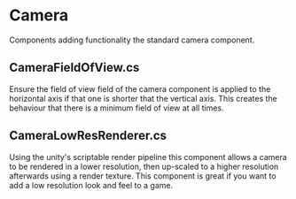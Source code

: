 # Camera

Components adding functionality the standard camera component.

## CameraFieldOfView.cs

Ensure the field of view field of the camera component is applied to the horizontal axis if that one is shorter that the vertical axis. This creates the behaviour that there is a minimum field of view at all times.

## CameraLowResRenderer.cs

Using the unity's scriptable render pipeline this component allows a camera to be rendered in a lower resolution, then up-scaled to a higher resolution afterwards using a render texture. This component is great if you want to add a low resolution look and feel to a game.